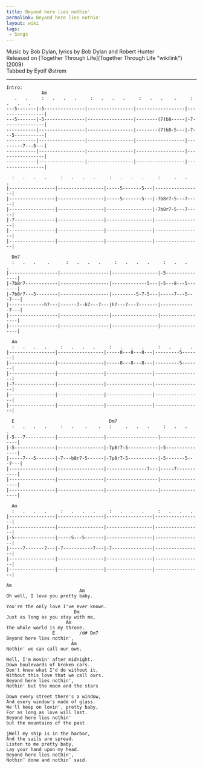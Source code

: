```yaml
---
title: Beyond here lies nothin'
permalink: Beyond here lies nothin'
layout: wiki
tags:
 - Songs
---
```


Music by Bob Dylan, lyrics by Bob Dylan and Robert Hunter  
Released on [Together Through Life](Together Through Life "wikilink")
(2009)  
Tabbed by Eyolf Østrem

* * * * *

    Intro:
                 Am
       .   .     :   .   .   .     :   .   .   .     :   .   .    .     :   .   .   .
    ---5-------|-5---------------|-----------------|------------------|-----------------|
    ---5-------|-5---------------|-----------------|--------(7)b8-----|-7---------------|
    -----------|-----------------|-----------------|--------(7)b8-5---|-7---5-----------|
    -----------|-----------------|-----------------|------------------|---------7---5---|
    -----------|-----------------|-----------------|------------------|-----------------|
    -----------|-----------------|-----------------|------------------|-----------------|

      :   .   .   .     :   .   .   .     :   .   .   .     :     .   .   .
    |-----------------|-----------------|-----5-------5---|-----------------|
    |-----------------|-----------------|-----5-------5---|-7b8r7-5---7-----|
    |-----------------|-----------------|-----------------|-7b8r7-5---7-----|
    |-7---------------|-----------------|-----------------|-----------------|
    |-----------------|-----------------|-----------------|-----------------|
    |-----------------|-----------------|-----------------|-----------------|

      Dm7
      :   .   .    .      :   .   .   .     :   .   .   .     :   .   .   .
    |------------------|------------------|-----------------|-5---------------|
    |-7b8r7------------|------------------|-------------5---|-5---8---5-------|
    |-7b8r7---5--------|------------------|---------5-7-5---|-----7---5---7---|
    |-------------h7---|------7--h7---7---|h7---7---7-------|-------------7---|
    |------------------|------------------|-----------------|-----------------|
    |------------------|------------------|-----------------|-----------------|

      Am
      :   .   .   .     :   .   .   .     :   .   .   .     :   .   .   .
    |-----------------|-----------------|-----8---8---8---|---------5-------|
    |-----------------|-----------------|-----8---8---8---|---------5-------|
    |-----------------|-----------------|-----------------|-----------------|
    |-7---------------|-----------------|-----------------|-----------------|
    |-----------------|-----------------|-----------------|-----------------|
    |-----------------|-----------------|-----------------|-----------------|

      E                                   Dm7
      :   .   .   .     :   .    .    .   :     .   .   .     :   .   .   .
    |-5---7-----------|-----------------|-------------------|-----------------|
    |-5---------------|-----------------|-7p8r7-5-----------|-5---------------|
    |-----7---5-------|-7---b8r7-5------|-7p8r7-5-----------|-5-------5---7---|
    |-----------------|-----------------|---------------7---|-----7-----------|
    |-----------------|-----------------|-------------------|-----------------|
    |-----------------|-----------------|-------------------|-----------------|

      Am
      :   .   .   .     :   .   .   .     :   .   .   .     :   .   .   .
    |-----------------|-----------------|-----------------|-----------------|
    |-----------------|-----------------|-----------------|-----------------|
    |-5---------------|-----5---5-------|-----------------|-----------------|
    |-----7-------7---|-7-----------7---|-7---------------|-----------------|
    |-----------------|-----------------|-----------------|-----------------|
    |-----------------|-----------------|-----------------|-----------------|

    Am
                               Am
    Oh well, I love you pretty baby.

    You're the only love I've ever known.
                             Dm
    Just as long as you stay with me,
                          Am
    The whole world is my throne.
                     E         /d# Dm7
    Beyond here lies nothin',
                            Am
    Nothin' we can call our own.

    Well, I'm movin' after midnight.
    Down boulevards of broken cars.
    Don't know what I'd do without it,
    Without this love that we call ours.
    Beyond here lies nothin',
    Nothin' but the moon and the stars

    Down every street there's a window,
    And every window's made of glass.
    We'll keep on lovin', pretty baby,
    For as long as love will last.
    Beyond here lies nothin'
    but the mountains of the past

    jWell my ship is in the harbor,
    And the sails are spread.
    Listen to me pretty baby,
    Lay your hand upon my head.
    Beyond here lies nothin',
    Nothin’ done and nothin’ said.
